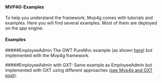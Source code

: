 #### MVP4G-Examples

To help you understand the framework, Mvp4g comes with tutorials and examples. Here you will find several examples. Most of them are deployed on the app engine.

#### Examples

#####EmployeeAdmin
The GWT PureMvc example (as shown [here](employeeadm.appspot.com)) but implemented with the Mvp4g framework.

#####EmployeeAdmin with GXT:
Same example as EmployeeAdmin but implemented with GXT using different approaches ([see Mvp4g and GXT post](https://groups.google.com/forum/#!topic/mvp4g/W6hmSvu9ofc)).
